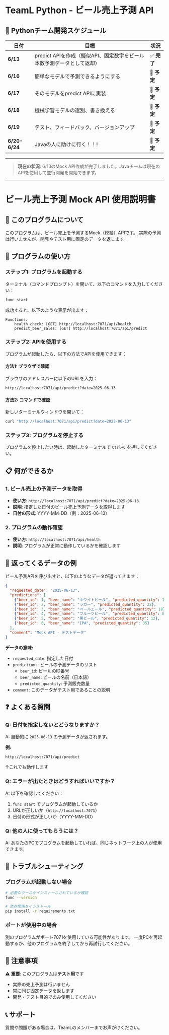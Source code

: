 # TeamL Python - ビール売上予測 API

## 📅 **Pythonチーム開発スケジュール**

| 日付 | 目標 | 状況 |
|------|------|------|
| **6/13** | predict APIを作成（擬似API、固定数字をビール本数予測データとして返却） | ✅ **完了** |
| **6/16** | 簡単なモデルで予測できるようにする | 🔄 **予定** |
| **6/17** | そのモデルをpredict APIに実装 | 🔄 **予定** |
| **6/18** | 機械学習モデルの選別、書き換える | 🔄 **予定** |
| **6/19** | テスト、フィードバック、バージョンアップ | 🔄 **予定** |
| **6/20-6/24** | Javaの人に助けに行く！！! | 🔄 **予定** |
---
> **現在の状況**: 6/13のMock API作成が完了しました。Javaチームは現在のAPIを使用して並行開発を開始できます。



---


# ビール売上予測 Mock API 使用説明書

## 📖 このプログラムについて

このプログラムは、ビール売上を予測するMock（模擬）APIです。
実際の予測は行いませんが、開発やテスト用に固定のデータを返します。

## 🚀 プログラムの使い方

### ステップ1: プログラムを起動する

ターミナル（コマンドプロンプト）を開いて、以下のコマンドを入力してください：

```bash
func start
```

成功すると、以下のような表示が出ます：
```
Functions:
    health_check: [GET] http://localhost:7071/api/health
    predict_beer_sales: [GET] http://localhost:7071/api/predict
```

### ステップ2: APIを使用する

プログラムが起動したら、以下の方法でAPIを使用できます：

#### 方法1: ブラウザで確認
ブラウザのアドレスバーに以下のURLを入力：
```
http://localhost:7071/api/predict?date=2025-06-13
```

#### 方法2: コマンドで確認
新しいターミナルウィンドウを開いて：
```bash
curl "http://localhost:7071/api/predict?date=2025-06-13"
```

### ステップ3: プログラムを停止する

プログラムを停止したい時は、起動したターミナルで `Ctrl+C` を押してください。

## 📋 何ができるか

### 1. ビール売上の予測データを取得
- **使い方**: `http://localhost:7071/api/predict?date=2025-06-13`
- **説明**: 指定した日付のビール売上予測データを取得します
- **日付の形式**: YYYY-MM-DD（例：2025-06-13）

### 2. プログラムの動作確認
- **使い方**: `http://localhost:7071/api/health`
- **説明**: プログラムが正常に動作しているかを確認します

## 🎯 返ってくるデータの例

ビール予測APIを呼び出すと、以下のようなデータが返ってきます：

```json
{
  "requested_date": "2025-06-13",
  "predictions": [
    {"beer_id": 1, "beer_name": "ホワイトビール", "predicted_quantity": 15},
    {"beer_id": 2, "beer_name": "ラガー", "predicted_quantity": 22},
    {"beer_id": 3, "beer_name": "ペールエール", "predicted_quantity": 18},
    {"beer_id": 4, "beer_name": "フルーツビール", "predicted_quantity": 8},
    {"beer_id": 5, "beer_name": "黒ビール", "predicted_quantity": 12},
    {"beer_id": 6, "beer_name": "IPA", "predicted_quantity": 35}
  ],
  "comment": "Mock API - テストデータ"
}
```

**データの意味:**
- `requested_date`: 指定した日付
- `predictions`: ビールの予測データのリスト
  - `beer_id`: ビールのID番号
  - `beer_name`: ビールの名前（日本語）
  - `predicted_quantity`: 予測販売数量
- `comment`: このデータがテスト用であることの説明

## ❓ よくある質問

### Q: 日付を指定しないとどうなりますか？
A: 自動的に `2025-06-13` の予測データが返されます。

**例:**
```
http://localhost:7071/api/predict
```
↑これでも動作します

### Q: エラーが出たときはどうすればいいですか？
A: 以下を確認してください：
1. `func start` でプログラムが起動しているか
2. URLが正しいか（`http://localhost:7071`）
3. 日付の形式が正しいか（YYYY-MM-DD）

### Q: 他の人に使ってもらうには？
A: あなたのPCでプログラムを起動していれば、同じネットワーク上の人が使用できます。

## 🔧 トラブルシューティング

### プログラムが起動しない場合
```bash
# 必要なツールがインストールされているか確認
func --version

# 依存関係をインストール
pip install -r requirements.txt
```

### ポートが使用中の場合
別のプログラムがポート7071を使用している可能性があります。
一度PCを再起動するか、他のプログラムを終了してから再試行してください。

## 📝 注意事項

⚠️ **重要**: このプログラムは**テスト用**です
- 実際の売上予測は行いません
- 常に同じ固定データを返します
- 開発・テスト目的でのみ使用してください

## 📞 サポート

質問や問題がある場合は、TeamLのメンバーまでお声がけください。
